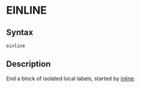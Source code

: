 # EINLINE

## Syntax
```assembly
einline
```

## Description
End a block of isolated local labels, started by [inline](inline.md).
